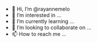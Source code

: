 - 👋 Hi, I’m @rayannemelo
- 👀 I’m interested in ...
- 🌱 I’m currently learning ...
- 💞️ I’m looking to collaborate on ...
- 📫 How to reach me ...

<!---
rayannemelo/rayannemelo is a ✨ special ✨ repository because its `README.md` (this file) appears on your GitHub profile.
You can click the Preview link to take a look at your changes.
--->
